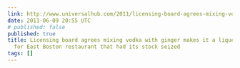 ```yaml
---
link: http://www.universalhub.com/2011/licensing-board-agrees-mixing-vodka-ginger-makes-i
date: 2011-06-09 20:55 UTC
# published: false
published: true
title: Licensing board agrees mixing vodka with ginger makes it a liqueur; victory
  for East Boston restaurant that had its stock seized
tags: []
---
```



